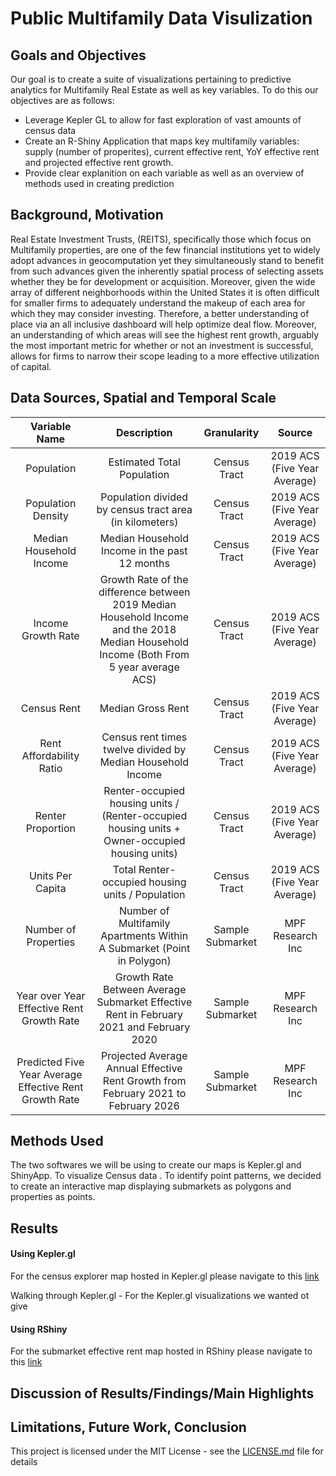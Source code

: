 # Public Multifamily Data Visulization 

## Goals and Objectives 

Our goal is to create a suite of visualizations pertaining to predictive analytics for Multifamily Real Estate as well as key variables. To do this our objectives are as follows: 

* Leverage Kepler GL to allow for fast exploration of vast amounts of census data
* Create an R-Shiny Application that maps key multifamily variables: supply (number of properites), current effective rent, YoY effective rent and projected effective rent growth. 
* Provide clear explanition on each variable as well as an overview of methods used in creating prediction


## Background, Motivation

Real Estate Investment Trusts, (REITS), specifically those which focus on Multifamily properties, are one of the few financial institutions yet to widely adopt advances in geocomputation yet they simultaneously stand to benefit from such advances given the inherently spatial process of selecting assets whether they be for development or acquisition. Moreover, given the wide array of different neighborhoods within the United States it is often difficult for smaller firms to adequately understand the makeup of each area for which they may consider investing. Therefore, a better understanding of place via an all inclusive dashboard will help optimize deal flow. Moreover, an understanding of which areas will see the highest rent growth, arguably the most important metric for whether or not an investment is successful, allows for firms to narrow their scope leading to a more effective utilization of capital. 

## Data Sources, Spatial and Temporal Scale


|                      Variable Name                     |                                                               Description                                                              |    Granularity   |            Source            |
|:------------------------------------------------------:|:--------------------------------------------------------------------------------------------------------------------------------------:|:----------------:|:----------------------------:|
| Population                                             | Estimated Total Population                                                                                                             | Census Tract     | 2019 ACS (Five Year Average) |
| Population Density                                     | Population divided by census tract area (in kilometers)                                                                                | Census Tract     | 2019 ACS (Five Year Average) |
| Median Household Income                                | Median Household Income in the past 12 months                                                                                          | Census Tract     | 2019 ACS (Five Year Average) |
| Income Growth Rate                                     | Growth Rate of the difference between 2019 Median Household Income and the 2018 Median Household Income (Both From 5 year average ACS) | Census Tract     | 2019 ACS (Five Year Average) |
| Census Rent                                            | Median Gross Rent                                                                                                                      | Census Tract     | 2019 ACS (Five Year Average) |
| Rent Affordability Ratio                               | Census rent times twelve divided by Median Household Income                                                                            | Census Tract     | 2019 ACS (Five Year Average) |
| Renter Proportion                                      | Renter-occupied housing units / (Renter-occupied housing units + Owner-occupied housing units)                                         | Census Tract     | 2019 ACS (Five Year Average) |
| Units Per Capita                                       | Total Renter-occupied housing units / Population                                                                                       | Census Tract     | 2019 ACS (Five Year Average) |
| Number of Properties                                   | Number of Multifamily Apartments Within A Submarket (Point in Polygon)                                                                 | Sample Submarket | MPF Research Inc             |
| Year over Year Effective Rent Growth Rate              | Growth Rate Between Average Submarket Effective Rent in February 2021 and February 2020                                                | Sample Submarket | MPF Research Inc             |
| Predicted Five Year Average Effective Rent Growth Rate | Projected Average Annual Effective Rent Growth from February 2021 to February 2026                                                     | Sample Submarket | MPF Research Inc             |


## Methods Used 

The two softwares we will be using to create our maps is Kepler.gl and ShinyApp.
To visualize Census data .
To identify point patterns, we decided to create an interactive map displaying submarkets as polygons and properties as points. 


## Results
#### Using Kepler.gl
For the census explorer map hosted in Kepler.gl please navigate to this [link](https://kepler.gl/demo/map?mapUrl=https://dl.dropboxusercontent.com/s/2o334e8zxyzbyp0/keplergl_2q1fwt.json)

Walking through Kepler.gl - For the Kepler.gl visualizations we wanted ot give
 
#### Using RShiny 
For the submarket effective rent map hosted in RShiny please navigate to this [link](https://ryan-brown.shinyapps.io/OriginViz/?_ga=2.82723859.406696026.1622923111-1591203086.1622923111)


## Discussion of Results/Findings/Main Highlights

## Limitations, Future Work, Conclusion

This project is licensed under the MIT License - see the [LICENSE.md](LICENSE.md) file for details
